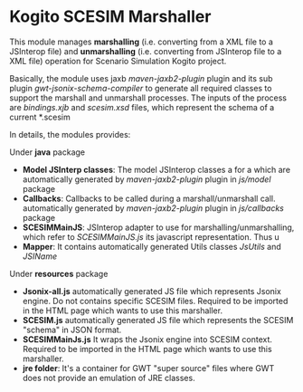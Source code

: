 Kogito SCESIM Marshaller
==========================
This module manages **marshalling** (i.e. converting from a XML file to a JSInterop file) 
and **unmarshalling** (i.e. converting from JSInterop file to a XML file) operation for Scenario Simulation
Kogito project. 

Basically, the module uses jaxb _maven-jaxb2-plugin_ plugin and its sub plugin _gwt-jsonix-schema-compiler_ 
to generate all required classes to support the marshall and unmarshall processes. The inputs of the process are
_bindings.xjb_ and _scesim.xsd_ files, which represent the schema of a current *.scesim

In details, the modules provides:

Under **java** package

* **Model JSInterp classes**: The model JSInterop classes a for a which are automatically generated by 
_maven-jaxb2-plugin_ plugin in _js/model_ package
* **Callbacks**: Callbacks to be called during a marshall/unmarshall call. automatically generated by 
_maven-jaxb2-plugin_ plugin in _js/callbacks_ package
* **SCESIMMainJS**: JSInterop adapter to use for marshalling/unmarshalling, which refer to _SCESIMMainJS.js_ 
its javascript representation. Thus u
* **Mapper**: It contains automatically generated Utils classes _JsUtils_ and _JSIName_ 

Under **resources** package

* **Jsonix-all.js** automatically generated JS file which represents Jsonix engine. Do not contains specific 
SCESIM files. Required to be imported in the HTML page which wants to use this marshaller.
* **SCESIM.js** automatically generated JS file which represents the SCESIM "schema" in JSON format.
* **SCESIMMainJs.js** It wraps the Jsonix engine into SCESIM context. 
Required to be imported in the HTML page which wants to use this marshaller.
* **jre folder**: It's a container for GWT "super source" files where GWT does not provide an emulation of JRE classes.
